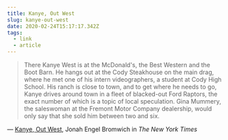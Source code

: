 ```yaml
---
title: Kanye, Out West
slug: kanye-out-west
date: 2020-02-24T15:17:17.342Z
tags:
  - link
  - article
---
```


> There Kanye West is at the McDonald's, the Best Western and the Boot Barn. He hangs out at the Cody Steakhouse on the main drag, where he met one of his intern videographers, a student at Cody High School. His ranch is close to town, and to get where he needs to go, Kanye drives around town in a fleet of blacked-out Ford Raptors, the exact number of which is a topic of local speculation. Gina Mummery, the saleswoman at the Fremont Motor Company dealership, would only say that she sold him between two and six.

&mdash; [Kanye, Out West](https://www.nytimes.com/2020/02/23/style/kanye-west-cody-wyoming.html?searchResultPosition=1), Jonah Engel Bromwich in _The New York Times_